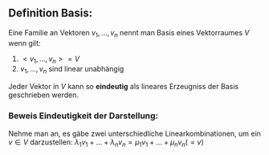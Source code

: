 ## Definition Basis:
Eine Familie an Vektoren $v_1, ..., v_n$ nennt man Basis eines Vektorraumes $V$ wenn gilt:
1. $<v_1, ..., v_n> = V$
2. $v_1, ..., v_n$ sind linear unabhängig

Jeder Vektor in $V$ kann so **eindeutig** als lineares Erzeugniss der Basis geschrieben werden.

### Beweis Eindeutigkeit der Darstellung:
Nehme man an, es gäbe zwei unterschiedliche Linearkombinationen, um ein $v \in V$ darzustellen:
$\lambda_1 v_1 + ... + \lambda_n v_n = \mu_1 v_1 + ... + \mu_n v_n (= v)$ 
